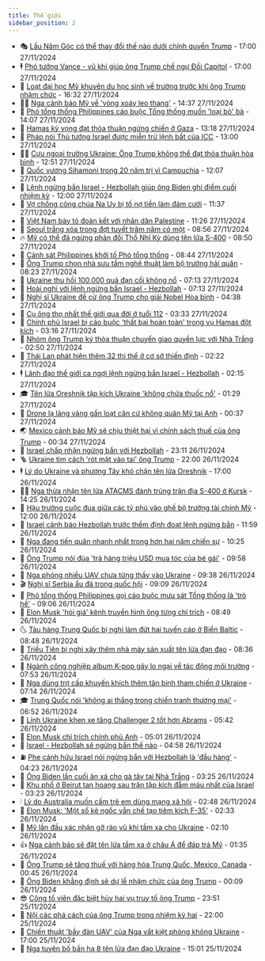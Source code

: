 ```yaml
---
title: Thế giới
sidebar_position: 2
---
```


<!-- vnexpress-the-gioi:START -->
- 🎭 [Lầu Năm Góc có thể thay đổi thế nào dưới chính quyền Trump](https://vnexpress.net/lau-nam-goc-co-the-thay-doi-the-nao-duoi-chinh-quyen-trump-4820338.html) - 17:00 27/11/2024
- 🕴 [Phó tướng Vance - vũ khí giúp ông Trump chế ngự Đồi Capitol](https://vnexpress.net/pho-tuong-vance-vu-khi-giup-ong-trump-che-ngu-doi-capitol-4818740.html) - 17:00 27/11/2024
- 🤭 [Loạt đại học Mỹ khuyên du học sinh về trường trước khi ông Trump nhậm chức](https://vnexpress.net/loat-dai-hoc-my-khuyen-du-hoc-sinh-ve-truong-truoc-khi-ong-trump-nham-chuc-4821200.html) - 16:32 27/11/2024
- 🧑‍💻 [Nga cảnh báo Mỹ về &#39;vòng xoáy leo thang&#39;](https://vnexpress.net/nga-canh-bao-my-ve-vong-xoay-leo-thang-4821178.html) - 14:37 27/11/2024
- 🦏 [Phó tổng thống Philippines cáo buộc Tổng thống muốn &#39;loại bỏ&#39; bà](https://vnexpress.net/pho-tong-thong-philippines-cao-buoc-tong-thong-muon-loai-bo-ba-4821177.html) - 14:07 27/11/2024
- 🦒 [Hamas kỳ vọng đạt thỏa thuận ngừng chiến ở Gaza](https://vnexpress.net/hamas-ky-vong-dat-thoa-thuan-ngung-chien-o-gaza-4821102.html) - 13:18 27/11/2024
- 🌈 [Pháp nói Thủ tướng Israel được miễn trừ lệnh bắt của ICC](https://vnexpress.net/phap-noi-thu-tuong-israel-duoc-mien-tru-lenh-bat-cua-icc-4821170.html) - 13:00 27/11/2024
- 🧑‍🏫 [Cựu ngoại trưởng Ukraine: Ông Trump không thể đạt thỏa thuận hòa bình](https://vnexpress.net/cuu-ngoai-truong-ukraine-ong-trump-khong-the-dat-thoa-thuan-hoa-binh-4821168.html) - 12:51 27/11/2024
- 🐲 [Quốc vương Sihamoni trong 20 năm trị vì Campuchia](https://vnexpress.net/quoc-vuong-sihamoni-trong-20-nam-tri-vi-campuchia-4821119.html) - 12:07 27/11/2024
- 🦒 [Lệnh ngừng bắn Israel - Hezbollah giúp ông Biden ghi điểm cuối nhiệm kỳ](https://vnexpress.net/lenh-ngung-ban-israel-hezbollah-giup-ong-biden-ghi-diem-cuoi-nhiem-ky-4820796.html) - 12:00 27/11/2024
- 🐻 [Vợ chồng công chúa Na Uy bị tố nợ tiền làm đám cưới](https://vnexpress.net/vo-chong-cong-chua-na-uy-bi-to-no-tien-lam-dam-cuoi-4821098.html) - 11:37 27/11/2024
- 🚀 [Việt Nam bày tỏ đoàn kết với nhân dân Palestine](https://vnexpress.net/viet-nam-bay-to-doan-ket-voi-nhan-dan-palestine-4821147.html) - 11:26 27/11/2024
- 🥰 [Seoul trắng xóa trong đợt tuyết trăm năm có một](https://vnexpress.net/seoul-trang-xoa-trong-dot-tuyet-tram-nam-co-mot-4821010.html) - 08:56 27/11/2024
- 🔥 [Mỹ có thể đã ngừng phản đối Thổ Nhĩ Kỳ dùng tên lửa S-400](https://vnexpress.net/my-co-the-da-ngung-phan-doi-tho-nhi-ky-dung-ten-lua-s-400-4821018.html) - 08:50 27/11/2024
- 🥳 [Cảnh sát Philippines khởi tố Phó tổng thống](https://vnexpress.net/canh-sat-philippines-khoi-to-pho-tong-thong-4820995.html) - 08:44 27/11/2024
- 💼 [Ông Trump chọn nhà sưu tầm nghệ thuật làm bộ trưởng hải quân](https://vnexpress.net/ong-trump-chon-nha-suu-tam-nghe-thuat-lam-bo-truong-hai-quan-4821001.html) - 08:23 27/11/2024
- 🤡 [Ukraine thu hồi 100.000 quả đạn cối không nổ](https://vnexpress.net/ukraine-thu-hoi-100-000-qua-dan-coi-khong-no-4820973.html) - 07:13 27/11/2024
- 🌁 [Hoài nghi với lệnh ngừng bắn Israel - Hezbollah](https://vnexpress.net/hoai-nghi-voi-lenh-ngung-ban-israel-hezbollah-4820801.html) - 07:13 27/11/2024
- 🤩 [Nghị sĩ Ukraine đề cử ông Trump cho giải Nobel Hòa bình](https://vnexpress.net/nghi-si-ukraine-de-cu-ong-trump-cho-giai-nobel-hoa-binh-4820917.html) - 04:38 27/11/2024
- 🎉 [Cụ ông thọ nhất thế giới qua đời ở tuổi 112](https://vnexpress.net/cu-ong-tho-nhat-the-gioi-qua-doi-o-tuoi-112-4820828.html) - 03:33 27/11/2024
- 🎉 [Chính phủ Israel bị cáo buộc &#39;thất bại hoàn toàn&#39; trong vụ Hamas đột kích](https://vnexpress.net/chinh-phu-israel-bi-cao-buoc-that-bai-hoan-toan-trong-vu-hamas-dot-kich-4820797.html) - 03:16 27/11/2024
- 🌁 [Nhóm ông Trump ký thỏa thuận chuyển giao quyền lực với Nhà Trắng](https://vnexpress.net/nhom-ong-trump-ky-thoa-thuan-chuyen-giao-quyen-luc-voi-nha-trang-4820806.html) - 02:50 27/11/2024
- 🌊 [Thái Lan phát hiện thêm 32 thi thể ở cơ sở thiền định](https://vnexpress.net/thai-lan-phat-hien-them-32-thi-the-o-co-so-thien-dinh-4820798.html) - 02:22 27/11/2024
- 🕴 [Lãnh đạo thế giới ca ngợi lệnh ngừng bắn Israel - Hezbollah](https://vnexpress.net/lanh-dao-the-gioi-ca-ngoi-lenh-ngung-ban-israel-hezbollah-4820802.html) - 02:15 27/11/2024
- 🎓 [Tên lửa Oreshnik tập kích Ukraine &#39;không chứa thuốc nổ&#39;](https://vnexpress.net/ten-lua-oreshnik-tap-kich-ukraine-khong-chua-thuoc-no-4820776.html) - 01:29 27/11/2024
- 🦩 [Drone lạ lảng vảng gần loạt căn cứ không quân Mỹ tại Anh](https://vnexpress.net/drone-la-lang-vang-gan-loat-can-cu-khong-quan-my-tai-anh-4820745.html) - 00:37 27/11/2024
- 🌏 [Mexico cảnh báo Mỹ sẽ chịu thiệt hại vì chính sách thuế của ông Trump](https://vnexpress.net/mexico-canh-bao-my-se-chiu-thiet-hai-vi-chinh-sach-thue-cua-ong-trump-4820768.html) - 00:34 27/11/2024
- 🌋 [Israel chấp nhận ngừng bắn với Hezbollah](https://vnexpress.net/israel-chap-nhan-ngung-ban-voi-hezbollah-4820765.html) - 23:11 26/11/2024
- 🪜 [Ukraine tìm cách &#39;rót mật vào tai&#39; ông Trump](https://vnexpress.net/ukraine-tim-cach-rot-mat-vao-tai-ong-trump-4820323.html) - 22:00 26/11/2024
- 🕴 [Lý do Ukraine và phương Tây khó chặn tên lửa Oreshnik](https://vnexpress.net/ly-do-ukraine-va-phuong-tay-kho-chan-ten-lua-oreshnik-4820557.html) - 17:00 26/11/2024
- 🧑‍🏫 [Nga thừa nhận tên lửa ATACMS đánh trúng trận địa S-400 ở Kursk](https://vnexpress.net/nga-thua-nhan-ten-lua-atacms-danh-trung-tran-dia-s-400-o-kursk-4820721.html) - 14:25 26/11/2024
- 🌮 [Hậu trường cuộc đua giữa các tỷ phú vào ghế bộ trưởng tài chính Mỹ](https://vnexpress.net/hau-truong-cuoc-dua-giua-cac-ty-phu-vao-ghe-bo-truong-tai-chinh-my-4820326.html) - 12:00 26/11/2024
- 🚦 [Israel cảnh báo Hezbollah trước thềm định đoạt lệnh ngừng bắn](https://vnexpress.net/israel-canh-bao-hezbollah-truoc-them-dinh-doat-lenh-ngung-ban-4820694.html) - 11:59 26/11/2024
- 💫 [Nga đang tiến quân nhanh nhất trong hơn hai năm chiến sự](https://vnexpress.net/nga-dang-tien-quan-nhanh-nhat-trong-hon-hai-nam-chien-su-4820627.html) - 10:25 26/11/2024
- 🤡 [Ông Trump nói đùa &#39;trả hàng triệu USD mua tóc của bé gái&#39;](https://vnexpress.net/ong-trump-noi-dua-tra-hang-trieu-usd-mua-toc-cua-be-gai-4820604.html) - 09:58 26/11/2024
- 🦣 [Nga phóng nhiều UAV chưa từng thấy vào Ukraine](https://vnexpress.net/nga-phong-nhieu-uav-chua-tung-thay-vao-ukraine-4820583.html) - 09:38 26/11/2024
- 🎬 [Nghị sĩ Serbia ẩu đả trong quốc hội](https://vnexpress.net/nghi-si-serbia-au-da-trong-quoc-hoi-4820609.html) - 09:09 26/11/2024
- 🎉 [Phó tổng thống Philippines gọi cáo buộc mưu sát Tổng thống là &#39;trò hề&#39;](https://vnexpress.net/pho-tong-thong-philippines-goi-cao-buoc-muu-sat-tong-thong-la-tro-he-4820552.html) - 09:06 26/11/2024
- 🎡 [Elon Musk &#39;hỏi giá&#39; kênh truyền hình ông từng chỉ trích](https://vnexpress.net/elon-musk-hoi-gia-kenh-truyen-hinh-ong-tung-chi-trich-4820535.html) - 08:49 26/11/2024
- 🌜 [Tàu hàng Trung Quốc bị nghi làm đứt hai tuyến cáp ở Biển Baltic](https://vnexpress.net/tau-hang-trung-quoc-bi-nghi-lam-dut-hai-tuyen-cap-o-bien-baltic-4820572.html) - 08:48 26/11/2024
- 🎡 [Triều Tiên bị nghi xây thêm nhà máy sản xuất tên lửa đạn đạo](https://vnexpress.net/trieu-tien-bi-nghi-xay-them-nha-may-san-xuat-ten-lua-dan-dao-4820560.html) - 08:36 26/11/2024
- 🤗 [Ngành công nghiệp album K-pop gây lo ngại về tác động môi trường](https://vnexpress.net/nganh-cong-nghiep-album-k-pop-gay-lo-ngai-ve-tac-dong-moi-truong-4820214.html) - 07:53 26/11/2024
- 🦩 [Nga dùng trợ cấp khuyến khích thêm tân binh tham chiến ở Ukraine](https://vnexpress.net/nga-dung-tro-cap-khuyen-khich-them-tan-binh-tham-chien-o-ukraine-4820477.html) - 07:14 26/11/2024
- 🎓 [Trung Quốc nói &#39;không ai thắng trong chiến tranh thương mại&#39;](https://vnexpress.net/trung-quoc-noi-khong-ai-thang-trong-chien-tranh-thuong-mai-4820463.html) - 06:52 26/11/2024
- 🌁 [Lính Ukraine khen xe tăng Challenger 2 tốt hơn Abrams](https://vnexpress.net/linh-ukraine-khen-xe-tang-challenger-2-tot-hon-abrams-4820375.html) - 05:42 26/11/2024
- 🤩 [Elon Musk chỉ trích chính phủ Anh](https://vnexpress.net/elon-musk-chi-trich-chinh-phu-anh-4820337.html) - 05:01 26/11/2024
- 👹 [Israel - Hezbollah sẽ ngừng bắn thế nào](https://vnexpress.net/israel-hezbollah-se-ngung-ban-the-nao-4820381.html) - 04:58 26/11/2024
- ⛽️ [Phe cánh hữu Israel nói ngừng bắn với Hezbollah là &#39;đầu hàng&#39;](https://vnexpress.net/phe-canh-huu-israel-noi-ngung-ban-voi-hezbollah-la-dau-hang-4820360.html) - 04:23 26/11/2024
- 🚀 [Ông Biden lần cuối ân xá cho gà tây tại Nhà Trắng](https://vnexpress.net/ong-biden-lan-cuoi-an-xa-cho-ga-tay-tai-nha-trang-4820371.html) - 03:25 26/11/2024
- 🎡 [Khu phố ở Beirut tan hoang sau trận tập kích đẫm máu nhất của Israel](https://vnexpress.net/khu-pho-o-beirut-tan-hoang-sau-tran-tap-kich-dam-mau-nhat-cua-israel-4820352.html) - 03:23 26/11/2024
- 🕯 [Lý do Australia muốn cấm trẻ em dùng mạng xã hội](https://vnexpress.net/ly-do-australia-muon-cam-tre-em-dung-mang-xa-hoi-4820092.html) - 02:48 26/11/2024
- 🐻 [Elon Musk: &#39;Một số kẻ ngốc vẫn chế tạo tiêm kích F-35&#39;](https://vnexpress.net/elon-musk-mot-so-ke-ngoc-van-che-tao-tiem-kich-f-35-4820355.html) - 02:33 26/11/2024
- 🚦 [Mỹ lần đầu xác nhận gỡ rào vũ khí tầm xa cho Ukraine](https://vnexpress.net/my-lan-dau-xac-nhan-go-rao-vu-khi-tam-xa-cho-ukraine-4820328.html) - 02:10 26/11/2024
- 👍 [Nga cảnh báo sẽ đặt tên lửa tầm xa ở châu Á để đáp trả Mỹ](https://vnexpress.net/nga-canh-bao-se-dat-ten-lua-tam-xa-o-chau-a-de-dap-tra-my-4820307.html) - 01:35 26/11/2024
- 🚀 [Ông Trump sẽ tăng thuế với hàng hóa Trung Quốc, Mexico, Canada](https://vnexpress.net/ong-trump-se-tang-thue-voi-hang-hoa-trung-quoc-mexico-canada-4820310.html) - 00:45 26/11/2024
- 🌮 [Ông Biden khẳng định sẽ dự lễ nhậm chức của ông Trump](https://vnexpress.net/ong-biden-khang-dinh-se-du-le-nham-chuc-cua-ong-trump-4820305.html) - 00:09 26/11/2024
- 😎 [Công tố viên đặc biệt hủy hai vụ truy tố ông Trump](https://vnexpress.net/cong-to-vien-dac-biet-huy-hai-vu-truy-to-ong-trump-4820302.html) - 23:51 25/11/2024
- 🐲 [Nội các phá cách của ông Trump trong nhiệm kỳ hai](https://vnexpress.net/noi-cac-pha-cach-cua-ong-trump-trong-nhiem-ky-hai-4819896.html) - 22:00 25/11/2024
- 💫 [Chiến thuật &#39;bầy đàn UAV&#39; của Nga vắt kiệt phòng không Ukraine](https://vnexpress.net/chien-thuat-bay-dan-uav-cua-nga-vat-kiet-phong-khong-ukraine-4820185.html) - 17:00 25/11/2024
- 👀 [Nga tuyên bố bắn hạ 8 tên lửa đạn đạo Ukraine](https://vnexpress.net/nga-tuyen-bo-ban-ha-8-ten-lua-dan-dao-ukraine-4820274.html) - 15:01 25/11/2024<!-- vnexpress-the-gioi:END -->